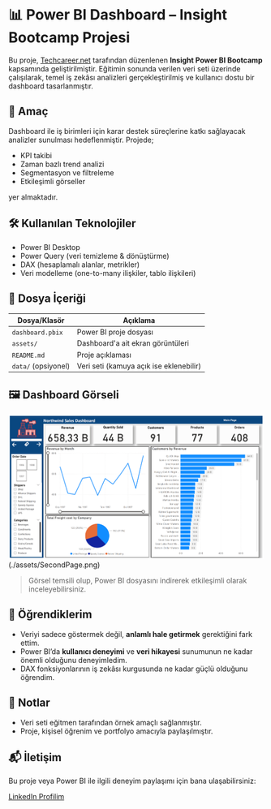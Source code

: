 # 📊 Power BI Dashboard – Insight Bootcamp Projesi

Bu proje, [Techcareer.net](https://techcareer.net) tarafından düzenlenen **Insight Power BI Bootcamp** kapsamında geliştirilmiştir. Eğitimin sonunda verilen veri seti üzerinde çalışılarak, temel iş zekâsı analizleri gerçekleştirilmiş ve kullanıcı dostu bir dashboard tasarlanmıştır.

## 🎯 Amaç

Dashboard ile iş birimleri için karar destek süreçlerine katkı sağlayacak analizler sunulması hedeflenmiştir. Projede;

- KPI takibi
- Zaman bazlı trend analizi
- Segmentasyon ve filtreleme
- Etkileşimli görseller

yer almaktadır.

## 🛠️ Kullanılan Teknolojiler

- Power BI Desktop
- Power Query (veri temizleme & dönüştürme)
- DAX (hesaplamalı alanlar, metrikler)
- Veri modelleme (one-to-many ilişkiler, tablo ilişkileri)

## 📁 Dosya İçeriği

| Dosya/Klasör | Açıklama |
|--------------|----------|
| `dashboard.pbix` | Power BI proje dosyası |
| `assets/` | Dashboard'a ait ekran görüntüleri |
| `README.md` | Proje açıklaması |
| `data/` (opsiyonel) | Veri seti (kamuya açık ise eklenebilir) |

## 🖼️ Dashboard Görseli

![Dashboard Görseli](./assets/MainPage.png) (./assets/SecondPage.png)


> Görsel temsili olup, Power BI dosyasını indirerek etkileşimli olarak inceleyebilirsiniz.

## 🧩 Öğrendiklerim

- Veriyi sadece göstermek değil, **anlamlı hale getirmek** gerektiğini fark ettim.
- Power BI’da **kullanıcı deneyimi** ve **veri hikayesi** sunumunun ne kadar önemli olduğunu deneyimledim.
- DAX fonksiyonlarının iş zekâsı kurgusunda ne kadar güçlü olduğunu öğrendim.

## 📌 Notlar

- Veri seti eğitmen tarafından örnek amaçlı sağlanmıştır.
- Proje, kişisel öğrenim ve portfolyo amacıyla paylaşılmıştır.

## 📬 İletişim

Bu proje veya Power BI ile ilgili deneyim paylaşımı için bana ulaşabilirsiniz:

[LinkedIn Profilim](https://www.linkedin.com/in/gokhanyavas)


